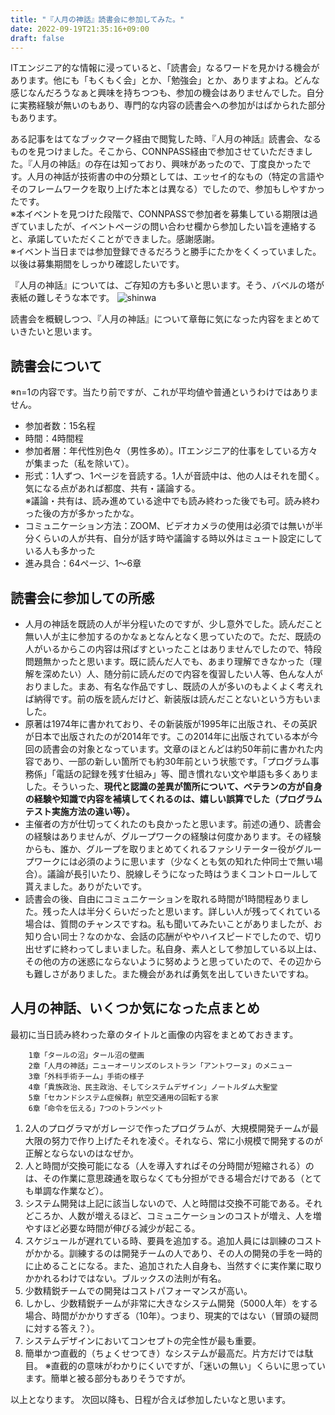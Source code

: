 ```yaml
---
title: "『人月の神話』読書会に参加してみた。"
date: 2022-09-19T21:35:16+09:00
draft: false
---
```

ITエンジニア的な情報に浸っていると、「読書会」なるワードを見かける機会があります。他にも「もくもく会」とか、「勉強会」とか、ありますよね。どんな感じなんだろうなぁと興味を持ちつつも、参加の機会はありませんでした。自分に実務経験が無いのもあり、専門的な内容の読書会への参加がはばかられた部分もあります。  

ある記事をはてなブックマーク経由で閲覧した時、『人月の神話』読書会、なるものを見つけました。そこから、CONNPASS経由で参加させていただきました。『人月の神話』の存在は知っており、興味があったので、丁度良かったです。人月の神話が技術書の中の分類としては、エッセイ的なもの（特定の言語やそのフレームワークを取り上げた本とは異なる）でしたので、参加もしやすかったです。  
※本イベントを見つけた段階で、CONNPASSで参加者を募集している期限は過ぎていましたが、イベントページの問い合わせ欄から参加したい旨を連絡すると、承諾していただくことができました。感謝感謝。  
※イベント当日までは参加登録できるだろうと勝手にたかをくくっていました。以後は募集期間をしっかり確認したいです。  

『人月の神話』については、ご存知の方も多いと思います。そう、バベルの塔が表紙の難しそうな本です。
![shinwa](../../images/shinwa.jpg)  

読書会を概観しつつ、『人月の神話』について章毎に気になった内容をまとめていきたいと思います。  

## 読書会について
※n=1の内容です。当たり前ですが、これが平均値や普通というわけではありません。
- 参加者数：15名程
- 時間：4時間程
- 参加者層：年代性別色々（男性多め）。ITエンジニア的仕事をしている方々が集まった（私を除いて）。
- 形式：1人ずつ、1ページを音読する。1人が音読中は、他の人はそれを聞く。気になる点があれば都度、共有・議論する。  
※議論・共有は、読み進めている途中でも読み終わった後でも可。読み終わった後の方が多かったかな。
- コミュニケーション方法：ZOOM、ビデオカメラの使用は必須では無いが半分くらいの人が共有、自分が話す時や議論する時以外はミュート設定にしている人も多かった
- 進み具合：64ページ、1～6章

## 読書会に参加しての所感
- 人月の神話を既読の人が半分程いたのですが、少し意外でした。読んだこと無い人が主に参加するのかなぁとなんとなく思っていたので。ただ、既読の人がいるからこの内容は飛ばすといったことはありませんでしたので、特段問題無かったと思います。既に読んだ人でも、あまり理解できなかった（理解を深めたい）人、随分前に読んだので内容を復習したい人等、色んな人がおりました。まあ、有名な作品ですし、既読の人が多いのもよくよく考えれば納得です。前の版を読んだけど、新装版は読んだことないという方もいました。
- 原著は1974年に書かれており、その新装版が1995年に出版され、その英訳が日本で出版されたのが2014年です。この2014年に出版されている本が今回の読書会の対象となっています。文章のほとんどは約50年前に書かれた内容であり、一部の新しい箇所でも約30年前という状態です。「プログラム事務係」「電話の記録を残す仕組み」等、聞き慣れない文や単語も多くありました。そういった、**現代と認識の差異が箇所について、ベテランの方が自身の経験や知識で内容を補填してくれるのは、嬉しい誤算でした（プログラムテスト実施方法の違い等）。**
- 主催者の方が仕切ってくれたのも良かったと思います。前述の通り、読書会の経験はありませんが、グループワークの経験は何度かあります。その経験からも、誰か、グループを取りまとめてくれるファシリテーター役がグループワークには必須のように思います（少なくとも気の知れた仲同士で無い場合）。議論が長引いたり、脱線しそうになった時はうまくコントロールして貰えました。ありがたいです。
- 読書会の後、自由にコミュニケーションを取れる時間が1時間程ありました。残った人は半分くらいだったと思います。詳しい人が残ってくれている場合は、質問のチャンスですね。私も聞いてみたいことがありましたが、お知り合い同士？なのかな、会話の応酬がややハイスピードでしたので、切り出せずに終わってしまいました。私自身、素人として参加している以上は、その他の方の迷惑にならないように努めようと思っていたので、その辺からも難しさがありました。また機会があれば勇気を出していきたいですね。

## 人月の神話、いくつか気になった点まとめ
最初に当日読み終わった章のタイトルと画像の内容をまとめておきます。
``` none
    1章「タールの沼」タール沼の壁画  
    2章「人月の神話」ニューオーリンズのレストラン「アントワーヌ」のメニュー  
    3章「外科手術チーム」手術の様子  
    4章「貴族政治、民主政治、そしてシステムデザイン」ノートルダム大聖堂  
    5章「セカンドシステム症候群」航空交通用の回転する家  
    6章「命令を伝える」7つのトランペット  
```
1. 2人のプログラマがガレージで作ったプログラムが、大規模開発チームが最大限の努力で作り上げたそれを凌ぐ。それなら、常に小規模で開発するのが正解とならないのはなぜか。
1. 人と時間が交換可能になる（人を導入すればその分時間が短縮される）のは、その作業に意思疎通を取らなくても分担ができる場合だけである（とても単調な作業など）。
1. システム開発は上記に該当しないので、人と時間は交換不可能である。それどころか、人数が増えるほど、コミュニケーションのコストが増え、人を増やすほど必要な時間が伸びる減少が起こる。
1. スケジュールが遅れている時、要員を追加する。追加人員には訓練のコストがかかる。訓練するのは開発チームの人であり、その人の開発の手を一時的に止めることになる。また、追加された人自身も、当然すぐに実作業に取りかかれるわけではない。ブルックスの法則が有名。
1. 少数精鋭チームでの開発はコストパフォーマンスが高い。
1. しかし、少数精鋭チームが非常に大きなシステム開発（5000人年）をする場合、時間がかかりすぎる（10年）。つまり、現実的ではない（冒頭の疑問に対する答え？）。
1. システムデザインにおいてコンセプトの完全性が最も重要。
1. 簡単かつ直截的（ちょくせつてき）なシステムが最高だ。片方だけでは駄目。
※直截的の意味がわかりにくいですが、「迷いの無い」くらいに思っています。簡単と被る部分もありそうですが。

以上となります。
次回以降も、日程が合えば参加したいなと思います。

